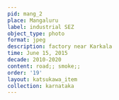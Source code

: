 ```yaml
---
pid: mang_2
place: Mangaluru
label: industrial SEZ
object_type: photo
format: jpeg
description: factory near Karkala
time: June 15, 2015
decade: 2010-2020
content: road;; smoke;;
order: '19'
layout: katsukawa_item
collection: karnataka
---
```


